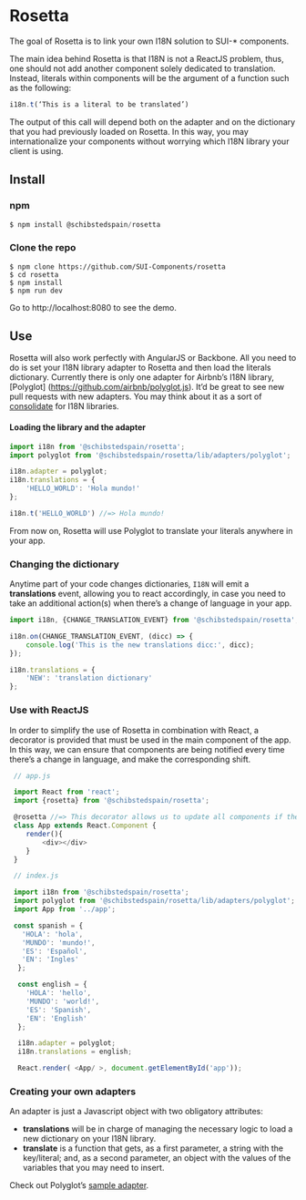 # Rosetta

The goal of Rosetta is to link your own I18N solution to SUI-* components.

The main idea behind Rosetta is that I18N is not a ReactJS problem, thus, one should not add another component solely dedicated to translation. Instead, literals within components will be the argument of a function such as the following:


```javascript
i18n.t(‘This is a literal to be translated’)
```

The output of this call will depend both on the adapter and on the dictionary that you had previously loaded on Rosetta. In this way, you may internationalize your components without worrying which I18N library your client is using.

## Install

### npm

```javascript
$ npm install @schibstedspain/rosetta

```

### Clone the repo

```
$ npm clone https://github.com/SUI-Components/rosetta
$ cd rosetta
$ npm install
$ npm run dev
```

Go to http://localhost:8080 to see the demo.

## Use

Rosetta will also work perfectly with AngularJS or Backbone. All you need to do is set your I18N library adapter to Rosetta and then load the literals dictionary. Currently there is only one adapter for Airbnb’s I18N library, [Polyglot] (https://github.com/airbnb/polyglot.js). It’d be great to see new pull requests with new adapters. You may think about it as a sort of [consolidate](https://github.com/tj/consolidate.js/) for I18N libraries.


#### Loading the library and the adapter

```javascript
import i18n from '@schibstedspain/rosetta';
import polyglot from '@schibstedspain/rosetta/lib/adapters/polyglot';

i18n.adapter = polyglot;
i18n.translations = {
    'HELLO_WORLD': 'Hola mundo!'
};

i18n.t('HELLO_WORLD') //=> Hola mundo!
```

From now on, Rosetta will use Polyglot to translate your literals anywhere in your app.

### Changing the dictionary

Anytime part of your code changes dictionaries, `I18N` will emit a **translations** event, allowing you to react accordingly, in case you need to take an additional action(s) when there’s a change of language in your app.

```javascript
import i18n, {CHANGE_TRANSLATION_EVENT} from '@schibstedspain/rosetta';

i18n.on(CHANGE_TRANSLATION_EVENT, (dicc) => {
    console.log('This is the new translations dicc:', dicc);
});

i18n.translations = {
    'NEW': 'translation dictionary'
};
```

### Use with ReactJS

In order to simplify the use of Rosetta in combination with React, a decorator is provided that must be used in the main component of the app. In this way, we can ensure that components are being notified every time there’s a change in language, and make the corresponding shift.

```javascript
 // app.js

 import React from 'react';
 import {rosetta} from '@schibstedspain/rosetta';

 @rosetta //=> This decorator allows us to update all components if there is a change of language
 class App extends React.Component {
    render(){
        <div></div>
    }
 }
```

```javascript
 // index.js

 import i18n from '@schibstedspain/rosetta';
 import polyglot from '@schibstedspain/rosetta/lib/adapters/polyglot';
 import App from '../app';

 const spanish = {
   'HOLA': 'hola',
   'MUNDO': 'mundo!',
   'ES': 'Español',
   'EN': 'Ingles'
  };

  const english = {
    'HOLA': 'hello',
    'MUNDO': 'world!',
    'ES': 'Spanish',
    'EN': 'English'
  };

  i18n.adapter = polyglot;
  i18n.translations = english;

  React.render( <App/ >, document.getElementById('app'));
```

### Creating your own adapters

An adapter is just a Javascript object with two obligatory attributes:

* **translations** will be in charge of managing the necessary logic to load a new dictionary on your I18N library.
* **translate** is a function that gets, as a first parameter, a string with the key/literal; and, as a second parameter, an object with the values of the variables that you may need to insert.

Check out Polyglot’s [sample adapter](https://github.com/SUI-Components/rosetta/blob/master/src/adapters/polyglot.js).
